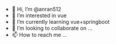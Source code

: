 - 👋 Hi, I’m @anran512
- 👀 I’m interested in vue
- 🌱 I’m currently learning vue+springboot
- 💞️ I’m looking to collaborate on ...
- 📫 How to reach me ...

<!---
anran512/anran512 is a ✨ special ✨ repository because its `README.md` (this file) appears on your GitHub profile.
You can click the Preview link to take a look at your changes.
--->
